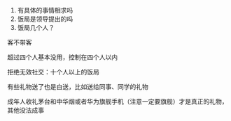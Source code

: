 1. 有具体的事情相求吗
2. 饭局是领导提出的吗
3. 饭局几个人？

客不带客

超过四个人基本没用，控制在四个人以内

拒绝无效社交：十个人以上的饭局


有些礼物送了也是白送，比如送给同事、同学的礼物

成年人收礼茅台和中华烟或者华为旗舰手机（注意一定要旗舰）才是真正的礼物，其他没法成事
